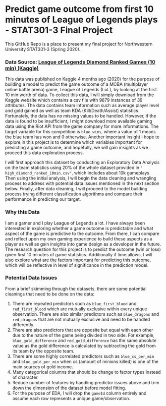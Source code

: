 # Predict game outcome from first 10 minutes of League of Legends plays - STAT301-3 Final Project

This GitHub Repo is a place to present my final project for Northwestern University STAT301-3 (Spring 2020).

### Data Source: [League of Legends Diamond Ranked Games (10 min) (Kaggle)](https://www.kaggle.com/bobbyscience/league-of-legends-diamond-ranked-games-10-min)

This data was published on Kaggle 4 months ago (2020) for the purpose of building a model to predict the game outcome of a MOBA (multiplayer online battle arena) game, League of Legends (LoL), by looking at the first 10 min worth of data. To collect this data, I will simply download from the Kaggle website which contains a csv file with 9879 instances of 39 attributes. The data contains team information such as average player level and gold gained as well as team KDA (Kill/Death/Assist) statistics. Fortunately, the data has no missing values to be handled. However, if the data is found to be insufficient, I might download more available gaming data using the Riot API from the game company for more informations. The target variable for this competition is `blue_wins`, where a value of 1 means the blue team has won and 0 otherwise. Another important insight I hope to explore in this project is to determine which variables important for predicting a game outcome, and hopefully, we will gain insights as we proceed this data exploration process.

I will first approach this dataset by conducting an Exploratory Data Analysis on the team statistics using 20% of the whole dataset provided in `"
high_diamond_ranked_10min.csv"`, which includes about 10k gameplays. Then using the initial analysis, I will begin the data cleaning and wrangling process to address with potential data issues mentioned in the next section below. Finally, after data cleaning, I will proceed to the model building process trying different classification algorithms and compare their performance in predicting our target.

### Why this Data

I am a gamer and I play League of Legends a lot. I have always been interested in exploring whether a game outcome is predictable and what aspect of the game is predictive to the outcome. From there, I can compare and reflect upon my own gaming experience to build these aspects as a player as well as gain insights into game design as a developer in the future. The research question for this project is to predict the outcome (win or loss) given first 10 minutes of game statistics. Additionally if time allows, I will also explore what are the factors important for predicting this outcome, which will be reflective in level of significance in the prediction model.

### Potential Data Issues

From a brief skimming through the datasets, there are some potential cleanings that need to be done on the data:
1. There are repeated predictors such as `blue_first_blood` and `red_first_blood` which are mutually exclusive within every unique observation. There are also similar predictors such as `blue_dragons` and `red_dragons` that are not mutually exclusive and need to be handled differently.
2. There are also predictors that are opposite but equal with each other due to the nature of the game being divided in two side. For example, `blue_gold_difference` and `red_gold_difference` has the same absolute value as the gold difference is calculated by subtracting the gold from its team by the opposite team.
3. There are some highly correlated predictors such as `blue_cs_per_min` and `blue_gold_per_min` when cs (amount of minions killed) is one of the main sources of gold income.
4. Many categorical columns that should be change to factor types instead of character.
5. Reduce number of features by handling predictor issues above and trim down the dimension of the dataset before model fitting.
6. For the purpose of EDA, I will drop the `gameId` column entirely and assume each row represents a unique game/observation.
